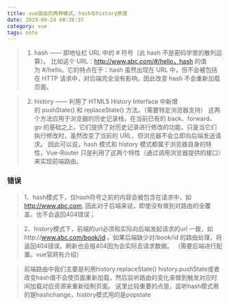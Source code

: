 ```yaml
---
title: vue路由的两种模式，hash与history原理
date: 2019-09-24 08:38:37
category: vue
tags: note
---
```


>1. hash —— 即地址栏 URL 中的 # 符号（此 hash 不是密码学里的散列运算）。
比如这个 URL：http://www.abc.com/#/hello，hash 的值为 #/hello。它的特点在于：hash 虽然出现在 URL 中，但不会被包括在 HTTP 请求中，对后端完全没有影响，因此改变 hash 不会重新加载页面。
<!--more-->
>2. history —— 利用了 HTML5 History Interface 中新增的 pushState() 和 replaceState() 方法。（需要特定浏览器支持）
这两个方法应用于浏览器的历史记录栈，在当前已有的 back、forward、go 的基础之上，它们提供了对历史记录进行修改的功能。只是当它们执行修改时，虽然改变了当前的 URL，但浏览器不会立即向后端发送请求。
因此可以说，hash 模式和 history 模式都属于浏览器自身的特性，Vue-Router 只是利用了这两个特性（通过调用浏览器提供的接口）来实现前端路由。
### 错误
 >1、hash模式下，仅hash符号之前的内容会被包含在请求中，如 http://www.abc.com, 因此对于后端来说，即使没有做到对路由的全覆盖，也不会返回404错误；

>2、history模式下，前端的url必须和实际向后端发起请求的url 一致，如http://www.abc.com/book/id 。如果后端缺少对/book/id 的路由处理，将返回404错误。刷新也会报404因为会实际去请求数据。 （需要后端进行配置。vue官网有介绍）

>前端路由中我们主要是利用history.replaceState() history.pushState或者改变hash值不会使页面重新加载，然后监听路由的变化来做到触发对应时间加载对应资源来重新绘制页面。
这里比较重要的点是，监听hash模式用的是hashchange，history模式用的是popstate
